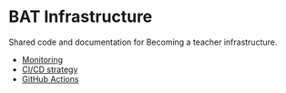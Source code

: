 # BAT Infrastructure

Shared code and documentation for Becoming a teacher infrastructure.

* [Monitoring](monitoring/readme.md)
* [CI/CD strategy](documentation/ci-cd-strategy.md)
* [GitHub Actions](actions/README.md)
